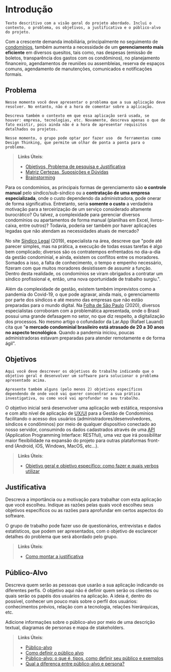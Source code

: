 # Introdução
`Texto descritivo com a visão geral do projeto abordado. Inclui o contexto, o problema, os objetivos, a justificativa e o público-alvo do projeto.`

Com a crescente demanda imobiliária, principalmente no seguimento de [condomínios](https://sindicolegal.com/cresce-o-numero-de-sindicos-profissionais-no-brasil/), 
também aumenta a necessidade de um <b>gerenciamento mais eficiente</b> em diversos quesitos, tais como, 
nas despesas (emissão de boletos, transparência dos gastos com os condôminos), no planejamento financeiro, 
agendamentos de reuniões ou assembleias, reserva de espaços comuns, agendamento de manutenções, comunicados e notificações formais.

## Problema

`Nesse momento você deve apresentar o problema que a sua aplicação deve  resolver. No entanto, não é a hora de comentar sobre a aplicação.`

`Descreva também o contexto em que essa aplicação será usada, se  houver: empresa, tecnologias, etc. Novamente, descreva apenas o que de fato existir, pois ainda não é a hora de apresentar requisitos detalhados ou projetos.`

`Nesse momento, o grupo pode optar por fazer uso  de ferramentas como Design Thinking, que permite um olhar de ponta a ponta para o problema.`

> **Links Úteis**:
> - [Objetivos, Problema de pesquisa e Justificativa](https://medium.com/@versioparole/objetivos-problema-de-pesquisa-e-justificativa-c98c8233b9c3)
> - [Matriz Certezas, Suposições e Dúvidas](https://medium.com/educa%C3%A7%C3%A3o-fora-da-caixa/matriz-certezas-suposi%C3%A7%C3%B5es-e-d%C3%BAvidas-fa2263633655)
> - [Brainstorming](https://www.euax.com.br/2018/09/brainstorming/)

Para os condomínios, as principais formas de gerenciamento são <b>o controle manual</b> pelo síndico/sub-síndico ou a <b>contratação de uma empresa especializada</b>, onde o custo 
dependendo da administradora, pode onerar de forma significativa. Entretanto, seria <b>somente o custo</b> a verdadeira motivação para a terceirização de um serviço considerado altamente burocrático? 
Ou talvez, a complexidade para gerenciar diversos condomínios ou apartamentos de forma manual (planilhas em Excel, livros-caixa, entre outros)? Todavia, poderia ser também por haver aplicações 
legadas que não atendam as necessidades atuais de mercado?

No site [Síndico Legal](https://sindicolegal.com/cresce-o-numero-de-sindicos-profissionais-no-brasil/) (2019), 
especialista na área, descreve que "pode até parecer simples, mas na prática, a execução de todas essas tarefas é algo bem complicado; diversos são os contratempos 
enfrentados no dia-a-dia da gestão condominial, e ainda, existem os conflitos entre os moradores. Somados a isso, a falta de conhecimento, o tempo e empenho necessário, 
fizeram com que muitos moradores desistissem de assumir a função. Dentro desta realidade, os condomínios se viram obrigados a contratar um síndico profissional e, então, 
uma nova oportunidade de trabalho surgiu.".

Além da complexidade de gestão, existem também imprevistos como a pandemia do Covid-19, o que pode agravar, ainda mais, o gerenciamento por parte dos síndicos e até mesmo das empresas 
que não estão preparadas para o mundo digital. Na [Folha de São Paulo](https://www1.folha.uol.com.br/mpme/2020/10/crescem-as-empresas-que-oferecem-solucoes-digitais-para-condominios.shtml) (2020), 
diversos especialistas corroboram com a problemática apresentada, onde o Brasil possui uma grande defasagem no setor, no que diz respeito, a digitalização dos processos. No mesmo artigo o cofundador 
da Lar.App (Rafael Lauand) cita que "<b>o mercado condominial brasileiro está atrasado de 20 a 30 anos no aspecto tecnológico</b>. Quando a pandemia iniciou, poucas administradoras estavam preparadas para 
atender remotamente e de forma ágil".

## Objetivos

`Aqui você deve descrever os objetivos do trabalho indicando que o objetivo geral é desenvolver um software para solucionar o problema apresentado acima.`

`Apresente também alguns (pelo menos 2) objetivos específicos dependendo de onde você vai querer concentrar a sua prática investigativa, ou como você vai aprofundar no seu trabalho.`
 
O objetivo inicial será desenvolver uma aplicação web estática, responsiva e com alto nível de aplicação de [UX/UI](https://careerfoundry.com/en/blog/ux-design/the-difference-between-ux-and-ui-design-a-laymans-guide/) 
para a Gestão de Condomínios facilitando o acesso dos usuários (administradores/desenvolvedores, síndicos e condôminos) por meio de qualquer dispositivo conectado ao nosso servidor, consumindo os 
dados cadastrados através de uma [API](https://en.wikipedia.org/wiki/API) (Application Programming Interface: RESTful), uma vez que irá possibilitar maior flexibilidade na expansão do projeto para 
outras plataformas front-end (Android, iOS, Windows, MacOS, etc...).

> **Links Úteis**:
> - [Objetivo geral e objetivo específico: como fazer e quais verbos utilizar](https://blog.mettzer.com/diferenca-entre-objetivo-geral-e-objetivo-especifico/)

## Justificativa

Descreva a importância ou a motivação para trabalhar com esta aplicação que você escolheu. Indique as razões pelas quais você escolheu seus objetivos específicos ou as razões para aprofundar em certos aspectos do software.

O grupo de trabalho pode fazer uso de questionários, entrevistas e dados estatísticos, que podem ser apresentados, com o objetivo de esclarecer detalhes do problema que será abordado pelo grupo.

> **Links Úteis**:
> - [Como montar a justificativa](https://guiadamonografia.com.br/como-montar-justificativa-do-tcc/)

## Público-Alvo

Descreva quem serão as pessoas que usarão a sua aplicação indicando os diferentes perfis. O objetivo aqui não é definir quem serão os clientes ou quais serão os papéis dos usuários na aplicação. A ideia é, dentro do possível, conhecer um pouco mais sobre o perfil dos usuários: conhecimentos prévios, relação com a tecnologia, relações
hierárquicas, etc.

Adicione informações sobre o público-alvo por meio de uma descrição textual, diagramas de personas e mapa de stakeholders.

> **Links Úteis**:
> - [Público-alvo](https://blog.hotmart.com/pt-br/publico-alvo/)
> - [Como definir o público alvo](https://exame.com/pme/5-dicas-essenciais-para-definir-o-publico-alvo-do-seu-negocio/)
> - [Público-alvo: o que é, tipos, como definir seu público e exemplos](https://klickpages.com.br/blog/publico-alvo-o-que-e/)
> - [Qual a diferença entre público-alvo e persona?](https://rockcontent.com/blog/diferenca-publico-alvo-e-persona/)
